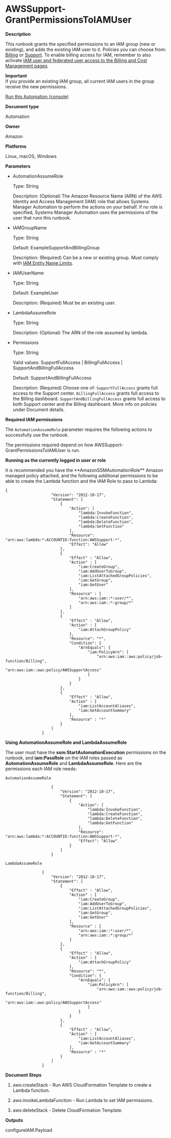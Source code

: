 # AWSSupport\-GrantPermissionsToIAMUser<a name="automation-awssupport-grantpermissionstoiamuser"></a>

 **Description** 

This runbook grants the specified permissions to an IAM group \(new or existing\), and adds the existing IAM user to it\. Policies you can choose from: [Billing](https://console.aws.amazon.com/iam/home?#/policies/arn:aws:iam::aws:policy/job-function/Billing$serviceLevelSummary) or [Support](https://console.aws.amazon.com/iam/home?#/policies/arn:aws:iam::aws:policy/AWSSupportAccess$serviceLevelSummary)\. To enable billing access for IAM, remember to also activate [IAM user and federated user access to the Billing and Cost Management pages](https://docs.aws.amazon.com/console/iam/billing-enable)\.

**Important**  
If you provide an existing IAM group, all current IAM users in the group receive the new permissions\.

[Run this Automation \(console\)](https://console.aws.amazon.com/systems-manager/automation/execute/AWSSupport-GrantPermissionsToIAMUser)

**Document type**

Automation

**Owner**

Amazon

**Platforms**

Linux, macOS, Windows

**Parameters**
+ AutomationAssumeRole

  Type: String

  Description: \(Optional\) The Amazon Resource Name \(ARN\) of the AWS Identity and Access Management \(IAM\) role that allows Systems Manager Automation to perform the actions on your behalf\. If no role is specified, Systems Manager Automation uses the permissions of the user that runs this runbook\.
+ IAMGroupName

  Type: String

  Default: ExampleSupportAndBillingGroup

  Description: \(Required\) Can be a new or existing group\. Must comply with [IAM Entity Name Limits](https://docs.aws.amazon.com/IAM/latest/UserGuide/reference_iam-limits.html#reference_iam-limits-names)\.
+ IAMUserName

  Type: String

  Default: ExampleUser

  Description: \(Required\) Must be an existing user\.
+ LambdaAssumeRole

  Type: String

  Description: \(Optional\) The ARN of the role assumed by lambda\.
+ Permissions

  Type: String

  Valid values: SupportFullAccess \| BillingFullAccess \| SupportAndBillingFullAccess

  Default: SupportAndBillingFullAccess

  Description: \(Required\) Choose one of: `SupportFullAccess` grants full access to the Support center\. `BillingFullAccess` grants full access to the Billing dashboard\. `SupportAndBillingFullAccess` grants full access to both Support center and the Billing dashboard\. More info on policies under Document details\.

**Required IAM permissions**

The `AutomationAssumeRole` parameter requires the following actions to successfully use the runbook\.

The permissions required depend on how AWSSupport\-GrantPermissionsToIAMUser is run\. 

 **Running as the currently logged in user or role** 

It is recommended you have the \*\*AmazonSSMAutomationRole\*\* Amazon managed policy attached, and the following additional permissions to be able to create the Lambda function and the IAM Role to pass to Lambda: 

```
{
                    "Version": "2012-10-17",
                    "Statement": [
                        {
                            "Action": [
                                "lambda:InvokeFunction",
                                "lambda:CreateFunction",
                                "lambda:DeleteFunction",
                                "lambda:GetFunction"
                            ],
                            "Resource": "arn:aws:lambda:*:ACCOUNTID:function:AWSSupport-*",
                            "Effect": "Allow"
                        },
                        {
                            "Effect" : "Allow",
                            "Action" : [
                                "iam:CreateGroup",
                                "iam:AddUserToGroup",
                                "iam:ListAttachedGroupPolicies",
                                "iam:GetGroup",
                                "iam:GetUser"
                            ],
                            "Resource" : [
                                "arn:aws:iam::*:user/*",
                                "arn:aws:iam::*:group/*"
                            ]
                        },
                        {
                            "Effect" : "Allow",
                            "Action" : [
                                "iam:AttachGroupPolicy"
                            ],
                            "Resource": "*",
                            "Condition": {
                                "ArnEquals": {
                                    "iam:PolicyArn": [
                                        "arn:aws:iam::aws:policy/job-function/Billing",
                                        "arn:aws:iam::aws:policy/AWSSupportAccess"
                                    ]
                                }
                            }
                        },
                        {
                            "Effect" : "Allow",
                            "Action" : [
                                "iam:ListAccountAliases",
                                "iam:GetAccountSummary"
                            ],
                            "Resource" : "*"
                        }
                    ]
                }
```

 **Using AutomationAssumeRole and LambdaAssumeRole** 

The user must have the **ssm:StartAutomationExecution** permissions on the runbook, and **iam:PassRole** on the IAM roles passed as **AutomationAssumeRole** and **LambdaAssumeRole**\. Here are the permissions each IAM role needs: 

```
AutomationAssumeRole

                    {
                        "Version": "2012-10-17",
                        "Statement": [
                            {
                                "Action": [
                                    "lambda:InvokeFunction",
                                    "lambda:CreateFunction",
                                    "lambda:DeleteFunction",
                                    "lambda:GetFunction"
                                ],
                                "Resource": "arn:aws:lambda:*:ACCOUNTID:function:AWSSupport-*",
                                "Effect": "Allow"
                            }
                        ]
                    }
```

```
LambdaAssumeRole

                {
                    "Version": "2012-10-17",
                    "Statement": [
                        {
                            "Effect" : "Allow",
                            "Action" : [
                                "iam:CreateGroup",
                                "iam:AddUserToGroup",
                                "iam:ListAttachedGroupPolicies",
                                "iam:GetGroup",
                                "iam:GetUser"
                            ],
                            "Resource" : [
                                "arn:aws:iam::*:user/*",
                                "arn:aws:iam::*:group/*"
                            ]
                        },
                        {
                            "Effect" : "Allow",
                            "Action" : [
                                "iam:AttachGroupPolicy"
                            ],
                            "Resource": "*",
                            "Condition": {
                                "ArnEquals": {
                                    "iam:PolicyArn": [
                                        "arn:aws:iam::aws:policy/job-function/Billing",
                                        "arn:aws:iam::aws:policy/AWSSupportAccess"
                                    ]
                                }
                            }
                        },
                        {
                            "Effect" : "Allow",
                            "Action" : [
                                "iam:ListAccountAliases",
                                "iam:GetAccountSummary"
                            ],
                            "Resource" : "*"
                        }
                    ]
                }
```

 **Document Steps** 

1. aws:createStack \- Run AWS CloudFormation Template to create a Lambda function\.

1. aws:invokeLambdaFunction \- Run Lambda to set IAM permissions\.

1. aws:deleteStack \- Delete CloudFormation Template\.

 **Outputs** 

configureIAM\.Payload